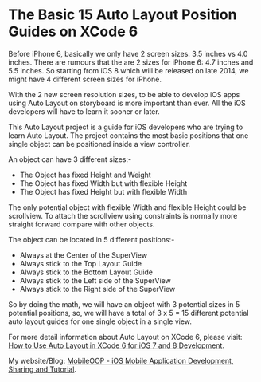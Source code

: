 The Basic 15 Auto Layout Position Guides on XCode 6
==============

Before iPhone 6, basically we only have 2 screen sizes: 3.5 inches vs 4.0 inches. There 
are rumours that the are 2 sizes for iPhone 6: 4.7 inches and 5.5 inches. So starting from 
iOS 8 which will be released on late 2014, we might have 4 different screen sizes for 
iPhone.

With the 2 new screen resolution sizes, to be able to develop iOS apps using Auto Layout 
on storyboard is more important than ever. All the iOS developers will have to learn it 
sooner or later.

This Auto Layout project is a guide for iOS developers who are trying to learn Auto Layout.
The project contains the most basic positions that one single object can be positioned 
inside a view controller.

An object can have 3 different sizes:-
- The Object has fixed Height and Weight
- The Object has fixed Width but with flexible Height
- The Object has fixed Height but with flexible Width

The only potential object with flexible Width and flexible Height could be scrollview. 
To attach the scrollview using constraints is normally more straight forward compare with 
other objects.

The object can be located in 5 different positions:-
- Always at the Center of the SuperView
- Always stick to the Top Layout Guide
- Always stick to the Bottom Layout Guide
- Always stick to the Left side of the SuperView
- Always stick to the Right side of the SuperView

So by doing the math, we will have an object with 3 potential sizes in 5 potential 
positions, so, we will have a total of 3 x 5 = 15 different potential auto layout guides 
for one single object in a single view.

For more detail information about Auto Layout on XCode 6, please visit: [How to Use Auto Layout in XCode 6 for iOS 7 and 8 Development](http://mobileoop.com/how-to-use-auto-layout-in-xcode-6-for-ios-7-and-8-development "How to Use Auto Layout in XCode 6 for iOS 7 and 8 Development").

My website/Blog: [MobileOOP - iOS Mobile Application Development, Sharing and Tutorial](http://mobileoop.com/ "MobileOOP - iOS Mobile Application Development, Sharing and Tutorial").


